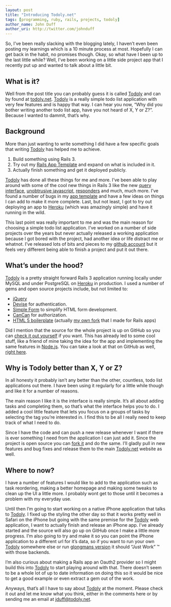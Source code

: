 ```yaml
---
layout: post
title: "Introducing Todoly.net"
tags: [programming, ruby, rails, projects, todoly]
author_name: John Duff
author_uri: http://twitter.com/johnduff
---
```


So, I’ve been really slacking with the blogging lately, I haven’t even
been posting my learnings which is a 10 minute process at most.
Hopefully I can get back in the habit, no promises though. Okay, so what
have I been up to the last little while? Well, I’ve been working on a
little side project app that I recently put up and wanted to talk about
a little bit.

What is it?
-----------

Well from the post title you can probably guess it is called
[Todoly](http://todoly.net) and can by found at
[todoly.net](http://todoly.net). [Todoly](http://todoly.net) is a really
simple todo list application with very few features and is happy that
way. I can hear you now, “Why did you bother writing another todo list
app, have you not heard of X, Y or Z?”. Because I wanted to dammit,
that’s why.

Background
----------

More than just wanting to write something I did have a few specific
goals that writing [Todoly](http://todoly.net) has helped me to achieve.

1.  Build something using Rails 3.
2.  Try out my [Rails App
    Template](http://github.com/jduff/rails-templates) and expand on
    what is included in it.
3.  Actually finish something and get it deployed publicly.

[Todoly](http://todoly.net) has done all these things for me and more.
I’ve been able to play around with some of the cool new things in Rails
3 like the new [query
interface](http://m.onkey.org/2010/1/22/active-record-query-interface),
[unobtrusive
javascript](http://railscasts.com/episodes/205-unobtrusive-javascript),
[responders](http://weblog.rubyonrails.org/2009/8/31/three-reasons-love-responder)
and much, much more. I’ve found a number of bugs in my [app
template](http://github.com/jduff/rails-templates) and have a few ideas
on things I can add to make it more complete. Last, but not least, I got
to try out deploying an app to [Heroku](http://http://heroku.com/)
(which was amazingly simple) and have it running in the wild.

This last point was really important to me and was the main reason for
choosing a simple todo list application. I’ve worked on a number of side
projects over the years but never actually released a working
application because I got bored with the project, had another idea or
life distract me or whatnot. I’ve released lots of bits and pieces to my
[github account](http://github.com/jduff) but it feels very different
being able to finish a project and put it out there.

What’s under the hood?
----------------------

[Todoly](http://todoly.net) is a pretty straight forward Rails 3
application running locally under MySQL and under PostgreSQL on
[Heroku](http://heroku.com) in production. I used a number of gems and
open source projects include, but not limited to:

-   [jQuery](http://http://jquery.com/)
-   [Devise](http://github.com/plataformatec/devise) for authentication.
-   [Simple Form](http://github.com/plataformatec/simple_form) to
    simplify HTML form development.
-   [CanCan](http://github.com/ryanb/cancan) for authorization.
-   [HTML 5 boilerplate](http://github.com/paulirish/html5-boilerplate)
    (actually [my own fork](http://github.com/jduff/html5-boilerplate)
    that I made for Rails apps)

Did I mention that the source for the whole project is up on GitHub so
you can [check it out yourself](http://github.com/jduff/todoly) if you
want. This has already led to some cool stuff, like a friend of mine
taking the idea for the app and implementing the same features in
[Node.js](http://http://nodejs.org/). You can take a look at that on
GitHub as well, [right here](http://github.com/glongman/node-todo).

Why is Todoly better than X, Y or Z?
------------------------------------

In all honesty it probably isn’t any better than the other, countless,
todo list applications out there. I have been using it regularly for a
little while though and like it for a number of reasons.

The main reason I like it is the interface is really simple. It’s all
about adding tasks and completing them, so that’s what the interface
helps you to do. I added a cool little feature that lets you focus on a
groups of tasks by selecting the tag you’re interested in. I find this
to be all I really need to keep track of what I need to do.

Since I have the code and can push a new release whenever I want if
there is ever something I need from the application I can just add it.
Since the project is open source you can [fork
it](http://http://github.com/jduff/todoly) and do the same. I’ll gladly
pull in new features and bug fixes and release them to the main
[Todoly.net](http://todoly.net) website as well.

Where to now?
-------------

I have a number of features I would like to add to the application such
as task reordering, making a better homepage and making some tweaks to
clean up the UI a little more. I probably wont get to those until it
becomes a problem with my everyday use.

Until then I’m going to start working on a native iPhone application
that talks to [Todoly](http://todoly.net). I fixed up the styling the
other day so that it works pretty well in Safari on the iPhone but going
with the same premise for the [Todoly](http://todoly.net) web
application, I want to actually finish and release an iPhone app. I’ve
already started and the source will also go up on GitHub once I make a
little more progress. I’m also going to try and make it so you can point
the iPhone application to a different url for it’s data, so if you want
to run your own [Todoly](http://todoly.net) somewhere else or run
[glongmans version](http://github.com/glongman/node-todo) it should
“Just Work” ™ with those backends.

I’m also curious about making a Rails app an Oauth2 provider so I might
build this into [Todoly](http://todoly.net) to start playing around with
that. There doesn’t seem to be a whole lot of up to date information on
doing this so it would be nice to get a good example or even extract a
gem out of the work.

Anyways, that’s all I have to say about [Todoly](http://todoly.net) at
the moment. Please check it out and let me know what you think, either
in the comments here or by sending me an email at jduff@todoly.net.
